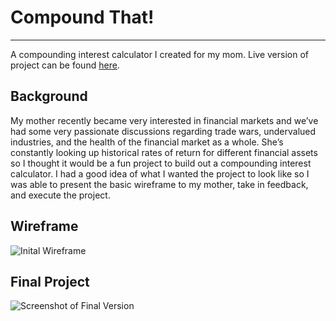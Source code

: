 # Compound That!
---
A compounding interest calculator I created for my mom. 
Live version of project can be found [here](https://compoundthat.herokuapp.com/). 

## Background
My mother recently became very interested in financial markets and we’ve had some very passionate discussions regarding trade wars, undervalued industries, and the health of the financial market as a whole. She’s constantly looking up historical rates of return for different financial assets so I thought it would be a fun project to build out a compounding interest calculator. I had a good idea of what I wanted the project to look like so I was able to present the basic wireframe to my mother, take in feedback, and execute the project.

## Wireframe

![Inital Wireframe](https://i.ibb.co/5jqFYq4/IMG-2628-1.jpg)

## Final Project
![Screenshot of Final Version](https://i.ibb.co/N7gCZhN/Screen-Shot-2019-11-04-at-7-16-19-AM.png)